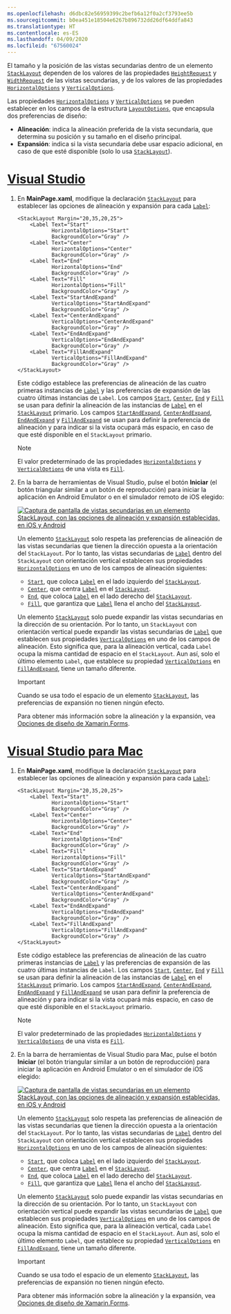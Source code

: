 ```yaml
---
ms.openlocfilehash: d6dbc82e56959399c2befb6a12f0a2cf3793ee5b
ms.sourcegitcommit: b0ea451e18504e6267b896732dd26df64ddfa843
ms.translationtype: HT
ms.contentlocale: es-ES
ms.lasthandoff: 04/09/2020
ms.locfileid: "67560024"
---
```

El tamaño y la posición de las vistas secundarias dentro de un elemento [`StackLayout`](xref:Xamarin.Forms.StackLayout) dependen de los valores de las propiedades [`HeightRequest`](xref:Xamarin.Forms.VisualElement.HeightRequest) y [`WidthRequest`](xref:Xamarin.Forms.VisualElement.WidthRequest) de las vistas secundarias, y de los valores de las propiedades [`HorizontalOptions`](xref:Xamarin.Forms.View.HorizontalOptions) y [`VerticalOptions`](xref:Xamarin.Forms.View.VerticalOptions).

Las propiedades [`HorizontalOptions`](xref:Xamarin.Forms.View.HorizontalOptions) y [`VerticalOptions`](xref:Xamarin.Forms.View.VerticalOptions) se pueden establecer en los campos de la estructura [`LayoutOptions`](xref:Xamarin.Forms.LayoutOptions), que encapsula dos preferencias de diseño:

- **Alineación**: indica la alineación preferida de la vista secundaria, que determina su posición y su tamaño en el diseño principal.
- **Expansión**: indica si la vista secundaria debe usar espacio adicional, en caso de que esté disponible (solo lo usa [`StackLayout`](xref:Xamarin.Forms.StackLayout)).

# <a name="visual-studio"></a>[Visual Studio](#tab/vswin)

1. En **MainPage.xaml**, modifique la declaración [`StackLayout`](xref:Xamarin.Forms.StackLayout) para establecer las opciones de alineación y expansión para cada [`Label`](xref:Xamarin.Forms.Label):

    ```xaml
    <StackLayout Margin="20,35,20,25">
        <Label Text="Start"
               HorizontalOptions="Start"
               BackgroundColor="Gray" />
        <Label Text="Center"
               HorizontalOptions="Center"
               BackgroundColor="Gray" />
        <Label Text="End"
               HorizontalOptions="End"
               BackgroundColor="Gray" />
        <Label Text="Fill"
               HorizontalOptions="Fill"
               BackgroundColor="Gray" />
        <Label Text="StartAndExpand"
               VerticalOptions="StartAndExpand"
               BackgroundColor="Gray" />
        <Label Text="CenterAndExpand"
               VerticalOptions="CenterAndExpand"
               BackgroundColor="Gray" />
        <Label Text="EndAndExpand"
               VerticalOptions="EndAndExpand"
               BackgroundColor="Gray" />
        <Label Text="FillAndExpand"
               VerticalOptions="FillAndExpand"
               BackgroundColor="Gray" />
    </StackLayout>
    ```

    Este código establece las preferencias de alineación de las cuatro primeras instancias de [`Label`](xref:Xamarin.Forms.Label) y las preferencias de expansión de las cuatro últimas instancias de `Label`. Los campos [`Start`](xref:Xamarin.Forms.LayoutOptions.Start), [`Center`](xref:Xamarin.Forms.LayoutOptions.Center), [`End`](xref:Xamarin.Forms.LayoutOptions.End) y [`Fill`](xref:Xamarin.Forms.LayoutOptions.Fill) se usan para definir la alineación de las instancias de [`Label`](xref:Xamarin.Forms.Label) en el [`StackLayout`](xref:Xamarin.Forms.StackLayout) primario. Los campos [`StartAndExpand`](xref:Xamarin.Forms.LayoutOptions.StartAndExpand), [`CenterAndExpand`](xref:Xamarin.Forms.LayoutOptions.CenterAndExpand), [`EndAndExpand`](xref:Xamarin.Forms.LayoutOptions.EndAndExpand) y [`FillAndExpand`](xref:Xamarin.Forms.LayoutOptions.FillAndExpand) se usan para definir la preferencia de alineación y para indicar si la vista ocupará más espacio, en caso de que esté disponible en el `StackLayout` primario.

    > [!NOTE]
    > El valor predeterminado de las propiedades [`HorizontalOptions`](xref:Xamarin.Forms.View.HorizontalOptions) y [`VerticalOptions`](xref:Xamarin.Forms.View.VerticalOptions) de una vista es [`Fill`](xref:Xamarin.Forms.LayoutOptions.Fill).

1. En la barra de herramientas de Visual Studio, pulse el botón **Iniciar** (el botón triangular similar a un botón de reproducción) para iniciar la aplicación en Android Emulator o en el simulador remoto de iOS elegido:

    [![Captura de pantalla de vistas secundarias en un elemento StackLayout, con las opciones de alineación y expansión establecidas, en iOS y Android](../images/alignment-expansion.png "StackLayout que contiene instancia de etiqueta con la alineación y la expansión establecidas")](../images/alignment-expansion-large.png#lightbox "StackLayout que contiene instancia de etiqueta con la alineación y la expansión establecidas")

    Un elemento [`StackLayout`](xref:Xamarin.Forms.StackLayout) solo respeta las preferencias de alineación de las vistas secundarias que tienen la dirección opuesta a la orientación del `StackLayout`. Por lo tanto, las vistas secundarias de [`Label`](xref:Xamarin.Forms.Label) dentro del `StackLayout` con orientación vertical establecen sus propiedades [`HorizontalOptions`](xref:Xamarin.Forms.View.HorizontalOptions) en uno de los campos de alineación siguientes:

    - [`Start`](xref:Xamarin.Forms.LayoutOptions.Start), que coloca [`Label`](xref:Xamarin.Forms.Label) en el lado izquierdo del [`StackLayout`](xref:Xamarin.Forms.StackLayout).
    - [`Center`](xref:Xamarin.Forms.LayoutOptions.Center), que centra [`Label`](xref:Xamarin.Forms.Label) en el [`StackLayout`](xref:Xamarin.Forms.StackLayout).
    - [`End`](xref:Xamarin.Forms.LayoutOptions.End), que coloca [`Label`](xref:Xamarin.Forms.Label) en el lado derecho del [`StackLayout`](xref:Xamarin.Forms.StackLayout).
    - [`Fill`](xref:Xamarin.Forms.LayoutOptions.Fill), que garantiza que [`Label`](xref:Xamarin.Forms.Label) llena el ancho del [`StackLayout`](xref:Xamarin.Forms.StackLayout).

    Un elemento [`StackLayout`](xref:Xamarin.Forms.StackLayout) solo puede expandir las vistas secundarias en la dirección de su orientación. Por lo tanto, un `StackLayout` con orientación vertical puede expandir las vistas secundarias de [`Label`](xref:Xamarin.Forms.Label) que establecen sus propiedades [`VerticalOptions`](xref:Xamarin.Forms.View.VerticalOptions) en uno de los campos de alineación. Esto significa que, para la alineación vertical, cada `Label` ocupa la misma cantidad de espacio en el `StackLayout`. Aun así, solo el último elemento `Label`, que establece su propiedad [`VerticalOptions`](xref:Xamarin.Forms.View.VerticalOptions) en [`FillAndExpand`](xref:Xamarin.Forms.LayoutOptions.FillAndExpand), tiene un tamaño diferente.

    > [!IMPORTANT]
    > Cuando se usa todo el espacio de un elemento [`StackLayout`](xref:Xamarin.Forms.StackLayout), las preferencias de expansión no tienen ningún efecto.

    Para obtener más información sobre la alineación y la expansión, vea [Opciones de diseño de Xamarin.Forms](~/xamarin-forms/user-interface/layouts/layout-options.md).

# <a name="visual-studio-for-mac"></a>[Visual Studio para Mac](#tab/vsmac)

1. En **MainPage.xaml**, modifique la declaración [`StackLayout`](xref:Xamarin.Forms.StackLayout) para establecer las opciones de alineación y expansión para cada [`Label`](xref:Xamarin.Forms.Label):

    ```xaml
    <StackLayout Margin="20,35,20,25">
        <Label Text="Start"
               HorizontalOptions="Start"
               BackgroundColor="Gray" />
        <Label Text="Center"
               HorizontalOptions="Center"
               BackgroundColor="Gray" />
        <Label Text="End"
               HorizontalOptions="End"
               BackgroundColor="Gray" />
        <Label Text="Fill"
               HorizontalOptions="Fill"
               BackgroundColor="Gray" />
        <Label Text="StartAndExpand"
               VerticalOptions="StartAndExpand"
               BackgroundColor="Gray" />
        <Label Text="CenterAndExpand"
               VerticalOptions="CenterAndExpand"
               BackgroundColor="Gray" />
        <Label Text="EndAndExpand"
               VerticalOptions="EndAndExpand"
               BackgroundColor="Gray" />
        <Label Text="FillAndExpand"
               VerticalOptions="FillAndExpand"
               BackgroundColor="Gray" />
    </StackLayout>
    ```

    Este código establece las preferencias de alineación de las cuatro primeras instancias de [`Label`](xref:Xamarin.Forms.Label) y las preferencias de expansión de las cuatro últimas instancias de `Label`. Los campos [`Start`](xref:Xamarin.Forms.LayoutOptions.Start), [`Center`](xref:Xamarin.Forms.LayoutOptions.Center), [`End`](xref:Xamarin.Forms.LayoutOptions.End) y [`Fill`](xref:Xamarin.Forms.LayoutOptions.Fill) se usan para definir la alineación de las instancias de [`Label`](xref:Xamarin.Forms.Label) en el [`StackLayout`](xref:Xamarin.Forms.StackLayout) primario. Los campos [`StartAndExpand`](xref:Xamarin.Forms.LayoutOptions.StartAndExpand), [`CenterAndExpand`](xref:Xamarin.Forms.LayoutOptions.CenterAndExpand), [`EndAndExpand`](xref:Xamarin.Forms.LayoutOptions.EndAndExpand) y [`FillAndExpand`](xref:Xamarin.Forms.LayoutOptions.FillAndExpand) se usan para definir la preferencia de alineación y para indicar si la vista ocupará más espacio, en caso de que esté disponible en el `StackLayout` primario.

    > [!NOTE]
    > El valor predeterminado de las propiedades [`HorizontalOptions`](xref:Xamarin.Forms.View.HorizontalOptions) y [`VerticalOptions`](xref:Xamarin.Forms.View.VerticalOptions) de una vista es [`Fill`](xref:Xamarin.Forms.LayoutOptions.Fill).

1. En la barra de herramientas de Visual Studio para Mac, pulse el botón **Iniciar** (el botón triangular similar a un botón de reproducción) para iniciar la aplicación en Android Emulator o en el simulador de iOS elegido:

    [![Captura de pantalla de vistas secundarias en un elemento StackLayout, con las opciones de alineación y expansión establecidas, en iOS y Android](../images/alignment-expansion.png "StackLayout que contiene instancia de etiqueta con la alineación y la expansión establecidas")](../images/alignment-expansion-large.png#lightbox "StackLayout que contiene instancia de etiqueta con la alineación y la expansión establecidas")

    Un elemento [`StackLayout`](xref:Xamarin.Forms.StackLayout) solo respeta las preferencias de alineación de las vistas secundarias que tienen la dirección opuesta a la orientación del `StackLayout`. Por lo tanto, las vistas secundarias de [`Label`](xref:Xamarin.Forms.Label) dentro del `StackLayout` con orientación vertical establecen sus propiedades [`HorizontalOptions`](xref:Xamarin.Forms.View.HorizontalOptions) en uno de los campos de alineación siguientes:

    - [`Start`](xref:Xamarin.Forms.LayoutOptions.Start), que coloca [`Label`](xref:Xamarin.Forms.Label) en el lado izquierdo del [`StackLayout`](xref:Xamarin.Forms.StackLayout).
    - [`Center`](xref:Xamarin.Forms.LayoutOptions.Center), que centra [`Label`](xref:Xamarin.Forms.Label) en el [`StackLayout`](xref:Xamarin.Forms.StackLayout).
    - [`End`](xref:Xamarin.Forms.LayoutOptions.End), que coloca [`Label`](xref:Xamarin.Forms.Label) en el lado derecho del [`StackLayout`](xref:Xamarin.Forms.StackLayout).
    - [`Fill`](xref:Xamarin.Forms.LayoutOptions.Fill), que garantiza que [`Label`](xref:Xamarin.Forms.Label) llena el ancho del [`StackLayout`](xref:Xamarin.Forms.StackLayout).

    Un elemento [`StackLayout`](xref:Xamarin.Forms.StackLayout) solo puede expandir las vistas secundarias en la dirección de su orientación. Por lo tanto, un `StackLayout` con orientación vertical puede expandir las vistas secundarias de [`Label`](xref:Xamarin.Forms.Label) que establecen sus propiedades [`VerticalOptions`](xref:Xamarin.Forms.View.VerticalOptions) en uno de los campos de alineación. Esto significa que, para la alineación vertical, cada `Label` ocupa la misma cantidad de espacio en el `StackLayout`. Aun así, solo el último elemento `Label`, que establece su propiedad [`VerticalOptions`](xref:Xamarin.Forms.View.VerticalOptions) en [`FillAndExpand`](xref:Xamarin.Forms.LayoutOptions.FillAndExpand), tiene un tamaño diferente.

    > [!IMPORTANT]
    > Cuando se usa todo el espacio de un elemento [`StackLayout`](xref:Xamarin.Forms.StackLayout), las preferencias de expansión no tienen ningún efecto.

    Para obtener más información sobre la alineación y la expansión, vea [Opciones de diseño de Xamarin.Forms](~/xamarin-forms/user-interface/layouts/layout-options.md).
